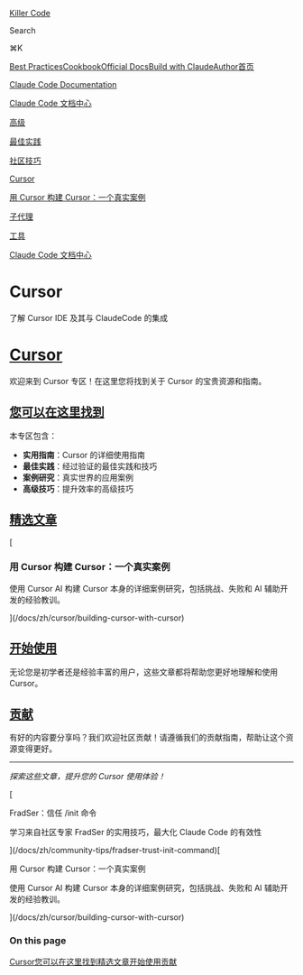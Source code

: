 [Killer Code](/)

Search

⌘K

[Best Practices](/docs)[Cookbook](https://github.com/foreveryh/claude-code-cookbook)[Official Docs](https://claude.ai/code)[Build with Claude](https://www.anthropic.com/learn/build-with-claude)[Author](https://x.com/Stephen4171127)[首页](/docs)

[Claude Code Documentation](/docs/en)

[Claude Code 文档中心](/docs/zh)

[高级](/docs/zh/advanced)

[最佳实践](/docs/zh/best-practices)

[社区技巧](/docs/zh/community-tips)

[Cursor](/docs/zh/cursor)

[用 Cursor 构建 Cursor：一个真实案例](/docs/zh/cursor/building-cursor-with-cursor)

[子代理](/docs/zh/sub-agents)

[工具](/docs/zh/tools)

[Claude Code 文档中心](/docs/zh)

# Cursor

了解 Cursor IDE 及其与 ClaudeCode 的集成

# [Cursor](#cursor)

欢迎来到 Cursor 专区！在这里您将找到关于 Cursor 的宝贵资源和指南。

## [您可以在这里找到](#您可以在这里找到)

本专区包含：

*   **实用指南**：Cursor 的详细使用指南
*   **最佳实践**：经过验证的最佳实践和技巧
*   **案例研究**：真实世界的应用案例
*   **高级技巧**：提升效率的高级技巧

## [精选文章](#精选文章)

[

### 用 Cursor 构建 Cursor：一个真实案例

使用 Cursor AI 构建 Cursor 本身的详细案例研究，包括挑战、失败和 AI 辅助开发的经验教训。

](/docs/zh/cursor/building-cursor-with-cursor)

## [开始使用](#开始使用)

无论您是初学者还是经验丰富的用户，这些文章都将帮助您更好地理解和使用 Cursor。

## [贡献](#贡献)

有好的内容要分享吗？我们欢迎社区贡献！请遵循我们的贡献指南，帮助让这个资源变得更好。

* * *

_探索这些文章，提升您的 Cursor 使用体验！_

[

FradSer：信任 /init 命令

学习来自社区专家 FradSer 的实用技巧，最大化 Claude Code 的有效性

](/docs/zh/community-tips/fradser-trust-init-command)[

用 Cursor 构建 Cursor：一个真实案例

使用 Cursor AI 构建 Cursor 本身的详细案例研究，包括挑战、失败和 AI 辅助开发的经验教训。

](/docs/zh/cursor/building-cursor-with-cursor)

### On this page

[Cursor](#cursor)[您可以在这里找到](#您可以在这里找到)[精选文章](#精选文章)[开始使用](#开始使用)[贡献](#贡献)